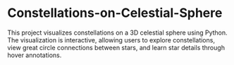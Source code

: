 # Constellations-on-Celestial-Sphere
This project visualizes constellations on a 3D celestial sphere using Python. The visualization is interactive, allowing users to explore constellations, view great circle connections between stars, and learn star details through hover annotations.
